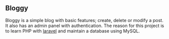 ## Bloggy

Bloggy is a simple blog with basic features; create, delete or modify a post. It also has an admin panel with authentication.
The reason for this project is to learn PHP with [laravel](http://github.com/laravel/framework) and maintain a database using MySQL.

